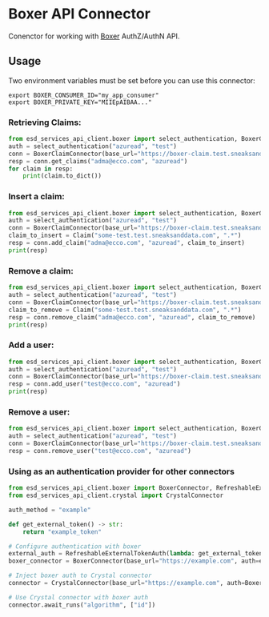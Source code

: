 # Boxer API Connector

Conenctor for working with [Boxer](https://github.com/SneaksAndData/boxer) AuthZ/AuthN API. 

## Usage

Two environment variables must be set before you can use this connector:

```shell
export BOXER_CONSUMER_ID="my_app_consumer"
export BOXER_PRIVATE_KEY="MIIEpAIBAA..."
```

### Retrieving Claims:

```python
from esd_services_api_client.boxer import select_authentication, BoxerClaimConnector
auth = select_authentication("azuread", "test")
conn = BoxerClaimConnector(base_url="https://boxer-claim.test.sneaksanddata.com", auth=auth)
resp = conn.get_claims("adma@ecco.com", "azuread")
for claim in resp:
    print(claim.to_dict())
```

### Insert a claim:
```python
from esd_services_api_client.boxer import select_authentication, BoxerClaimConnector, Claim
auth = select_authentication("azuread", "test")
conn = BoxerClaimConnector(base_url="https://boxer-claim.test.sneaksanddata.com", auth=auth)
claim_to_insert = Claim("some-test.test.sneaksanddata.com", ".*")
resp = conn.add_claim("adma@ecco.com", "azuread", claim_to_insert)
print(resp)
```

### Remove a claim:
```python
from esd_services_api_client.boxer import select_authentication, BoxerClaimConnector, Claim
auth = select_authentication("azuread", "test")
conn = BoxerClaimConnector(base_url="https://boxer-claim.test.sneaksanddata.com", auth=auth)
claim_to_remove = Claim("some-test.test.sneaksanddata.com", ".*")
resp = conn.remove_claim("adma@ecco.com", "azuread", claim_to_remove)
print(resp)
```

### Add a user:
```python
from esd_services_api_client.boxer import select_authentication, BoxerClaimConnector, Claim
auth = select_authentication("azuread", "test")
conn = BoxerClaimConnector(base_url="https://boxer-claim.test.sneaksanddata.com", auth=auth)
resp = conn.add_user("test@ecco.com", "azuread")
print(resp)
```

### Remove a user:
```python
from esd_services_api_client.boxer import select_authentication, BoxerClaimConnector, Claim
auth = select_authentication("azuread", "test")
conn = BoxerClaimConnector(base_url="https://boxer-claim.test.sneaksanddata.com", auth=auth)
resp = conn.remove_user("test@ecco.com", "azuread")
```

### Using as an authentication provider for other connectors
```python
from esd_services_api_client.boxer import BoxerConnector, RefreshableExternalTokenAuth, BoxerTokenAuth
from esd_services_api_client.crystal import CrystalConnector

auth_method = "example"

def get_external_token() -> str:
    return "example_token"

# Configure authentication with boxer
external_auth = RefreshableExternalTokenAuth(lambda: get_external_token(), auth_method)
boxer_connector = BoxerConnector(base_url="https://example.com", auth=external_auth)

# Inject boxer auth to Crystal connector
connector = CrystalConnector(base_url="https://example.com", auth=BoxerTokenAuth(boxer_connector))

# Use Crystal connector with boxer auth
connector.await_runs("algorithm", ["id"])
```

